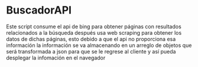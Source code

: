 # BuscadorAPI

Este script consume el api de bing para obtener páginas con resultados relacionados a la búsqueda después usa web scraping para obtener los datos 
de dichas páginas, esto debido a que el api no proporciona esa información la información se va almacenando en un arreglo de objetos que será transformada a json 
para que se le regrese al cliente y así pueda desplegar la infomación en el navegador
